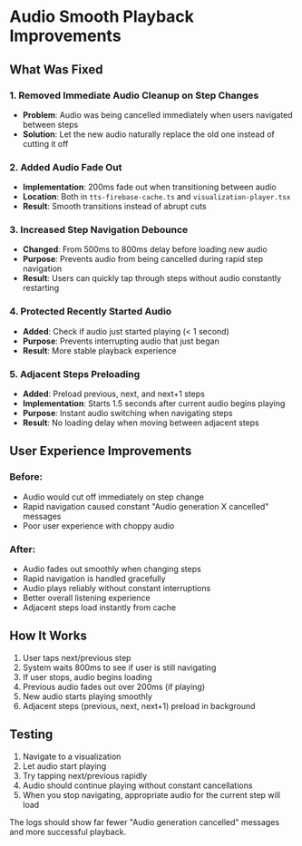 # Audio Smooth Playback Improvements

## What Was Fixed

### 1. Removed Immediate Audio Cleanup on Step Changes
- **Problem**: Audio was being cancelled immediately when users navigated between steps
- **Solution**: Let the new audio naturally replace the old one instead of cutting it off

### 2. Added Audio Fade Out
- **Implementation**: 200ms fade out when transitioning between audio
- **Location**: Both in `tts-firebase-cache.ts` and `visualization-player.tsx`
- **Result**: Smooth transitions instead of abrupt cuts

### 3. Increased Step Navigation Debounce
- **Changed**: From 500ms to 800ms delay before loading new audio
- **Purpose**: Prevents audio from being cancelled during rapid step navigation
- **Result**: Users can quickly tap through steps without audio constantly restarting

### 4. Protected Recently Started Audio
- **Added**: Check if audio just started playing (< 1 second)
- **Purpose**: Prevents interrupting audio that just began
- **Result**: More stable playback experience

### 5. Adjacent Steps Preloading
- **Added**: Preload previous, next, and next+1 steps
- **Implementation**: Starts 1.5 seconds after current audio begins playing
- **Purpose**: Instant audio switching when navigating steps
- **Result**: No loading delay when moving between adjacent steps

## User Experience Improvements

### Before:
- Audio would cut off immediately on step change
- Rapid navigation caused constant "Audio generation X cancelled" messages
- Poor user experience with choppy audio

### After:
- Audio fades out smoothly when changing steps
- Rapid navigation is handled gracefully
- Audio plays reliably without constant interruptions
- Better overall listening experience
- Adjacent steps load instantly from cache

## How It Works

1. User taps next/previous step
2. System waits 800ms to see if user is still navigating
3. If user stops, audio begins loading
4. Previous audio fades out over 200ms (if playing)
5. New audio starts playing smoothly
6. Adjacent steps (previous, next, next+1) preload in background

## Testing

1. Navigate to a visualization
2. Let audio start playing
3. Try tapping next/previous rapidly
4. Audio should continue playing without constant cancellations
5. When you stop navigating, appropriate audio for the current step will load

The logs should show far fewer "Audio generation cancelled" messages and more successful playback.